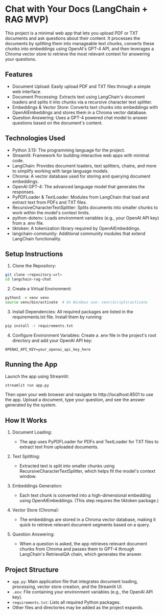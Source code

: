 # Chat with Your Docs (LangChain + RAG MVP)

This project is a minimal web app that lets you upload PDF or TXT documents and ask questions about their content. It processes the documents by splitting them into manageable text chunks, converts these chunks into embeddings using OpenAI's GPT-4 API, and then leverages a Chroma vector store to retrieve the most relevant context for answering your questions.

## Features

- Document Upload: Easily upload PDF and TXT files through a simple web interface.
- Document Processing: Extracts text using LangChain's document loaders and splits it into chunks via a recursive character text splitter.
- Embeddings & Vector Store: Converts text chunks into embeddings with OpenAIEmbeddings and stores them in a Chroma vector database.
- Question Answering: Uses a GPT-4 powered chat model to answer questions based on the document's content.

## Technologies Used

- Python 3.13: The programming language for the project.
- Streamlit: Framework for building interactive web apps with minimal code.
- LangChain: Provides document loaders, text splitters, chains, and more to simplify working with large language models.
- Chroma: A vector database used for storing and querying document embeddings.
- OpenAI GPT-4: The advanced language model that generates the responses.
- PyPDFLoader & TextLoader: Modules from LangChain that load and extract text from PDFs and TXT files.
- RecursiveCharacterTextSplitter: Splits documents into smaller chunks to work within the model's context limits.
- python-dotenv: Loads environment variables (e.g., your OpenAI API key) from a .env file.
- tiktoken: A tokenization library required by OpenAIEmbeddings.
- langchain-community: Additional community modules that extend LangChain functionality.

## Setup Instructions

1. Clone the Repository:

```bash
git clone <repository-url>
cd langchain-rag-chat
```

2. Create a Virtual Environment:

```bash
python3 -m venv venv
source venv/bin/activate  # On Windows use: venv\Scripts\activate
```

3. Install Dependencies:
   All required packages are listed in the requirements.txt file. Install them by running:

```bash
pip install -r requirements.txt
```

4. Configure Environment Variables:
   Create a .env file in the project's root directory and add your OpenAI API key:

```env
OPENAI_API_KEY=your_openai_api_key_here
```

## Running the App

Launch the app using Streamlit:

```bash
streamlit run app.py
```

Then open your web browser and navigate to http://localhost:8501 to use the app. Upload a document, type your question, and see the answer generated by the system.

## How It Works

1. Document Loading:

   - The app uses PyPDFLoader for PDFs and TextLoader for TXT files to extract text from uploaded documents.

2. Text Splitting:

   - Extracted text is split into smaller chunks using RecursiveCharacterTextSplitter, which helps fit the model's context window.

3. Embeddings Generation:

   - Each text chunk is converted into a high-dimensional embedding using OpenAIEmbeddings. (This step requires the tiktoken package.)

4. Vector Store (Chroma):

   - The embeddings are stored in a Chroma vector database, making it quick to retrieve relevant document segments based on a query.

5. Question Answering:
   - When a question is asked, the app retrieves relevant document chunks from Chroma and passes them to GPT-4 through LangChain's RetrievalQA chain, which generates the answer.

## Project Structure

- `app.py`: Main application file that integrates document loading, processing, vector store creation, and the Streamlit UI.
- `.env`: File containing your environment variables (e.g., the OpenAI API key).
- `requirements.txt`: Lists all required Python packages.
- Other files and directories may be added as the project expands.
